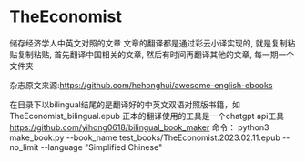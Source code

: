 # TheEconomist
储存经济学人中英文对照的文章
文章的翻译都是通过彩云小译实现的, 就是复制粘贴复制粘贴,
首先翻译中国相关的文章, 然后有时间再翻译其他的文章, 每一期一个文件夹

杂志原文来源:https://github.com/hehonghui/awesome-english-ebooks 

在目录下以bilingual结尾的是翻译好的中英文双语对照版书籍，如TheEconomist_bilingual.epub
正本的翻译使用的工具是一个chatgpt api工具 https://github.com/yihong0618/bilingual_book_maker
命令： python3 make_book.py --book_name test_books/TheEconomist.2023.02.11.epub  --no_limit --language "Simplified Chinese"
